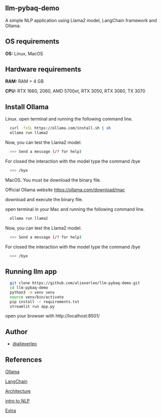 ##  llm-pybaq-demo

A simple NLP application using Llama2 model, LangChain framework and Ollama.

## OS requirements

**OS:** Linux, MacOS

## Hardware requirements

**RAM:** RAM > 4 GB

**CPU:** RTX 1660, 2060, AMD 5700xt, RTX 3050, RTX 3060, TX 3070

## Install Ollama

Linux. open terminal and running the following command line.

```bash
  curl -fsSL https://ollama.com/install.sh | sh
  ollama run llama2
```

Now, you can test the Llama2 model.

```bash
  >>> Send a message (/? for help)
```
For closed the interaction with the model type the command  /bye

```bash
  >>> /bye
```

MacOS. You must be download the binary file.

Official Ollama website https://ollama.com/download/mac

download and execute the binary file.

open terminal in your Mac and running the following command line.

```bash
  ollama run llama2
```
Now, you can test the Llama2 model.

```bash
  >>> Send a message (/? for help)
```
For closed the interaction with the model type the command  /bye

```bash
  >>> /bye
```

## Running llm app 

```bash
  git clone https://github.com/aliexerleo/llm-pybaq-demo.git
  cd llm-pybaq-demo
  python3 -m venv venv
  source venv/bin/activate
  pip install -r requirements.txt
  streamlit run app.py
```
open your browser with http://localhost:8501/


## Author

- [@aliexerleo](https://github.com/aliexerleo)


## References

[Ollama](https://ollama.com/library)

[LangChain](https://python.langchain.com/docs/integrations/llms/ollama/)

[Architecture](https://bennycheung.github.io/ask-a-book-questions-with-langchain-openai)

[intro to NLP](https://www.youtube.com/watch?v=RkYuH_K7Fx4&list=RDCMUCy5znSnfMsDwaLlROnZ7Qbgindex=2)

[Extra](https://www.youtube.com/watch?v=uK3tDlzbcTI)


